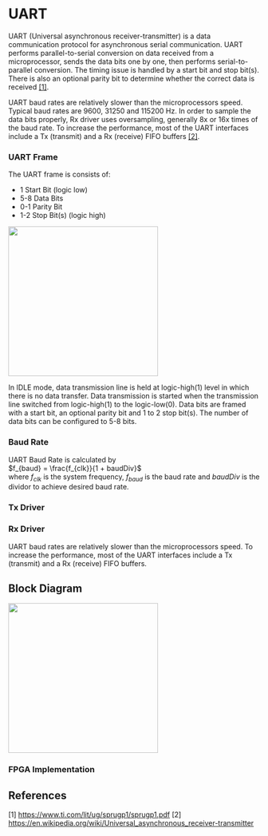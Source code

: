 # UART
UART (Universal asynchronous receiver-transmitter) is a data communication protocol for asynchronous serial communication. UART performs parallel-to-serial conversion on data received from a microprocessor, sends the data bits one by one, then performs serial-to-parallel conversion. The timing issue is handled by a start bit and stop bit(s). There is also an optional parity bit to determine whether the correct data is received [[1]](https://www.ti.com/lit/ug/sprugp1/sprugp1.pdf).

UART baud rates are relatively slower than the microprocessors speed. Typical baud rates are 9600, 31250 and 115200 Hz. In order to sample the data bits properly, Rx driver uses oversampling, generally 8x or 16x times of the baud rate. To increase the performance, most of the UART interfaces include a Tx (transmit) and a Rx (receive) FIFO buffers [[2]](https://en.wikipedia.org/wiki/Universal_asynchronous_receiver-transmitter). 

### UART Frame
The UART frame is consists of:
* 1 Start Bit (logic low)
* 5-8 Data Bits
* 0-1 Parity Bit
* 1-2 Stop Bit(s) (logic high)

<img src="https://user-images.githubusercontent.com/51496220/235833559-c95beef7-b57e-4a39-a183-48b0f1c9f09b.png" width="300">

In IDLE mode, data transmission line is held at logic-high(1) level in which there is no data transfer. Data transmission is started when the transmission line switched from logic-high(1) to the logic-low(0). Data bits are framed with a start bit, an optional parity bit and 1 to 2 stop bit(s). The number of data bits can be configured to 5-8 bits.


### Baud Rate
UART Baud Rate is calculated by \
$f_{baud} = \frac{f_{clk}}{1 + baudDiv}$ \
where $f_{clk}$ is the system frequency, $f_{baud}$ is the baud rate and $baudDiv$ is the dividor to achieve desired baud rate.



### Tx Driver


### Rx Driver
UART baud rates are relatively slower than the microprocessors speed. To increase the performance, most of the UART interfaces include a Tx (transmit) and a Rx (receive) FIFO buffers. 


## Block Diagram
<img src="https://user-images.githubusercontent.com/51496220/235600974-d7dd7bc6-1c2c-4c13-9061-2960e5777a80.png" width="300">


### FPGA Implementation


## References
[1] https://www.ti.com/lit/ug/sprugp1/sprugp1.pdf
[2] https://en.wikipedia.org/wiki/Universal_asynchronous_receiver-transmitter

